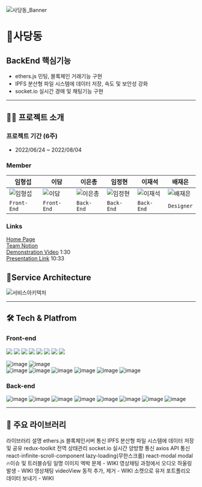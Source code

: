 ![사당동_Banner](https://user-images.githubusercontent.com/81402579/182826360-751f581c-6e59-41ad-988f-5bccd454dd60.png)

# 🧸사당동

## BackEnd 핵심기능

* ethers.js 민팅, 블록체인 거래기능 구현
* IPFS 분산형 파일 시스템에 데이터 저장, 속도 및 보안성 강화
* socket.io 실시간 경매 및 채팅기능 구현
***
## 👨‍💻 프로젝트 소개

### 프로젝트 기간 (6주)
* 2022/06/24 ~ 2022/08/04
### Member

| 임형섭 | 이담 | 이은총 | 임정현 | 이재석 | 배재은|
|---|---|---|---|---|---|
| ![임형섭](https://user-images.githubusercontent.com/81402579/182827822-4087f05a-6840-4ab1-8abe-166ca9148f3f.png) | ![이담](https://user-images.githubusercontent.com/81402579/182827862-ae788d4f-e9f8-464d-86a7-bc6e1e0d1d9c.png) | ![이은총](https://user-images.githubusercontent.com/81402579/182827904-46ba2c33-1d81-4955-9f21-b3b1cd3fed24.png) | ![임정현](https://user-images.githubusercontent.com/81402579/182827939-3c44ae0a-b3af-4ed7-923a-becf213b569e.png) | ![이재석](https://user-images.githubusercontent.com/81402579/182827971-43c80f72-1a8d-4590-b88c-23331c8af83e.png) | ![배재은](https://user-images.githubusercontent.com/81402579/182828106-845f70a2-14d9-47dc-853c-3cf813a6d056.png) |
| `Front-End` | `Front-End` | `Back-End` | `Back-End` | `Back-End` | `Designer` |
   
   
### Links
[Home Page](https://sadangdong.com/)   
[Team Notion](https://www.notion.so/2-cef47c67331c4b0d9445d55302fc51de)   
[Demonstration Video]() 1:30   
[Presentation Link]() 10:33   
   
   
## 💎Service Architecture
![서비스아키텍처](https://user-images.githubusercontent.com/81402579/182828697-68b05924-6d99-4650-8aed-ba249d7eda59.png)
***

## 🛠 Tech & Platfrom
### Front-end
<img src="https://img.shields.io/badge/javascript-F7DF1E?style=for-the-badge&logo=javascript&logoColor=black">
<img src="https://img.shields.io/badge/react-61DAFB?style=for-the-badge&logo=react&logoColor=black">
<img src="https://img.shields.io/badge/redux-764ABC?style=for-the-badge&logo=redux&logoColor=white">
<img src="https://img.shields.io/badge/html-E34F26?style=for-the-badge&logo=html5&logoColor=white">
<img src="https://img.shields.io/badge/css-1572B6?style=for-the-badge&logo=css3&logoColor=white">
<img src="https://img.shields.io/badge/socket.io-010101?style=for-the-badge&logo=socket.io&logoColor=white">
<img src="https://img.shields.io/badge/cloudfront-FF9900?style=for-the-badge&logo=amazon aws&logoColor=white">
<img src="https://img.shields.io/badge/route53-232F3E?style=for-the-badge&logo=amazon aws&logoColor=white">

![image](https://user-images.githubusercontent.com/81402579/182836159-bef2c15a-63f7-4032-a748-2845d3f87836.png)
![image](https://user-images.githubusercontent.com/81402579/182836182-41da71f3-c6f0-4fb9-b768-7202800561d1.png)   
![image](https://user-images.githubusercontent.com/81402579/182836219-2600349f-a754-47bb-b909-714d0272d136.png)
![image](https://user-images.githubusercontent.com/81402579/182836243-52e7506f-6192-4fc0-9f49-8d82aec47fc8.png)
![image](https://user-images.githubusercontent.com/81402579/182836259-97ce231e-c399-4123-b129-6a52353f7ec9.png)
![image](https://user-images.githubusercontent.com/81402579/182836269-008c7155-fa7c-4b29-a619-d3a946314ce9.png)
![image](https://user-images.githubusercontent.com/81402579/182836277-106be626-0627-4afc-9f29-ad07e7734b37.png)
![image](https://user-images.githubusercontent.com/81402579/182836289-d8cf3a39-e6ff-41b3-8669-1b8d118592ba.png)


    
     

### Back-end
![image](https://user-images.githubusercontent.com/81402579/182857987-ac85c025-4d28-4aef-963b-9a883b837958.png)
![image](https://user-images.githubusercontent.com/81402579/182858010-ba39b23a-392b-4a24-b11a-7693e17369cc.png)
![image](https://user-images.githubusercontent.com/81402579/182858027-270c8720-14e9-4496-84af-25988af7bb25.png)
![image](https://user-images.githubusercontent.com/81402579/182858045-5a3edd13-cb90-415b-ae23-dda20149f2d6.png)
![image](https://user-images.githubusercontent.com/81402579/182858056-357649b1-2707-4444-8c06-e90bed8a727e.png)
![image](https://user-images.githubusercontent.com/81402579/182858068-832006cd-3702-4443-b57d-ce6d1d2a9531.png)
![image](https://user-images.githubusercontent.com/81402579/182858078-85370378-6a9d-47a9-a09d-bbed49ec9acb.png)
![image](https://user-images.githubusercontent.com/81402579/182858416-160ea5a4-4b12-4714-a148-b2527fcaf767.png)


    
***
## 📘 주요 라이브러리
라이브러리	설명
ethers.js	블록체인서버 통신
IPFS	분산형 파일 시스템에 데이터 저장 및 공유
redux-toolkit	전역 상태관리
socket.io	실시간 양방향 통신
axios	API 통신
react-infinite-scroll-component	lazy-loading(무한스크롤)
react-modal	modal
🔥이슈 및 트러블슈팅
일명 이미지 엑박 문제 - WIKI
영상채팅 과정에서 오디오 하울링 발생 - WIKI
영상채팅 videoView 동적 추가, 제거 - WIKI
소켓으로 유저 포트폴리오 데이터 보내기 - WIKI
